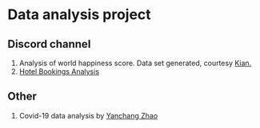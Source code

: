 # Data analysis project
## Discord channel
1. Analysis of world happiness score. Data set generated, courtesy [Kian.](https://twitter.com/CoderKianWee) 
2. [Hotel Bookings Analysis](hotel_booking_demand)

## Other
1. Covid-19 data analysis by [Yanchang Zhao](http://rdatamining.com)
